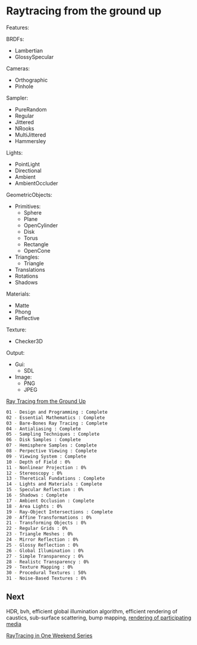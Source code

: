 Raytracing from the ground up
=============================

Features:

BRDFs:
- Lambertian
- GlossySpecular

Cameras:
- Orthographic
- Pinhole

Sampler:
- PureRandom
- Regular
- Jittered
- NRooks
- MultiJittered
- Hammersley

Lights:
- PointLight
- Directional
- Ambient
- AmbientOccluder

GeometricObjects:
+ Primitives:
    - Sphere
    - Plane
    - OpenCylinder
    - Disk
    - Torus
    - Rectangle
    - OpenCone
+ Triangles:
    - Triangle
+ Translations
+ Rotations
+ Shadows

Materials:
- Matte
- Phong
- Reflective

Texture:
- Checker3D

Output:
+ Gui:
    - SDL
+ Image:
    - PNG
    - JPEG

[Ray Tracing from the Ground Up](http://www.raytracegroundup.com/)
```bash
01 - Design and Programming : Complete
02 - Essential Mathematics : Complete
03 - Bare-Bones Ray Tracing : Complete
04 - Antialiasing : Complete
05 - Sampling Techniques : Complete
06 - Disk Samples : Complete
07 - Hemisphere Samples : Complete
08 - Perpective Viewing : Complete
09 - Viewing System : Complete
10 - Depth of Field : 0%
11 - Nonlinear Projection : 0%
12 - Stereoscopy : 0%
13 - Theretical Fundations : Complete
14 - Lights and Materials : Complete
15 - Specular Reflection : 0%
16 - Shadows : Complete
17 - Ambient Occlusion : Complete
18 - Area Lights : 0%
19 - Ray-Object Intersections : Complete
20 - Affine Transformations : 0%
21 - Transforming Objects : 0%
22 - Regular Grids : 0%
23 - Triangle Meshes : 0%
24 - Mirror Reflection : 0%
25 - Glossy Reflection : 0%
26 - Global Illumination : 0%
27 - Simple Transparency : 0%
28 - Realistc Transparency : 0%
29 - Texture Mapping : 0%
30 - Procedural Textures : 50%
31 - Noise-Based Textures : 0%
```

Next
----
HDR, bvh, efficient global illumination algorithm,
efficient rendering of caustics, sub-surface scattering,
bump mapping, [rendering of participating media](https://patapom.com/topics/Revision2013/Revision%202013%20-%20Real-time%20Volumetric%20Rendering%20Course%20Notes.pdf)

[RayTracing in One Weekend Series](https://raytracing.github.io/)

